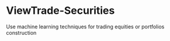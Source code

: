 # ViewTrade-Securities
Use machine learning techniques for trading equities or portfolios construction
